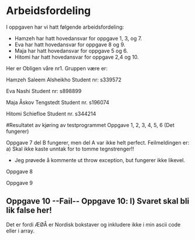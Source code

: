 # Arbeidsfordeling

I oppgaven har vi hatt følgende arbeidsfordeling:
* Hamzeh har hatt hovedansvar for oppgave 1, 3, og 7. 
* Eva har hatt hovedansvar for oppgave 8 og 9. 
* Maja har hatt hovedansvar for oppgave 5 og 6. 
* Hitomi har hatt hovedansvar for oppgave 2,4 og 10. 


Her er Obligen våre nr1. Gruppen være er:

Hamzeh Saleem Alsheikho
Student nr: s339572

Eva Nashi
Student nr: s898899

Maja Åskov Tengstedt
Student nr. s196074

Hitomi Schiefloe
Student nr. s344214


#Resultatet av kjøring av testprogrammet
Oppgave 1, 2, 3, 4, 5, 6 (Det fungerer)

Oppgave 7 del B fungerer, men del A var ikke helt perfect.
Feilmeldingen er:
a) Skal ikke kaste unntak for to tomme tegnstrenger!!
- Jeg prøvede å kommente ut throw exception, but fungerer ikke likevel.

Oppgave 8


Oppgave 9


Oppgave 10
--Fail--
Oppgave 10: l) Svaret skal bli lik false her!
--------------
Det er fordi ÆØÅ er Nordisk bokstaver og inkludere ikke i min ascii code eller i array.